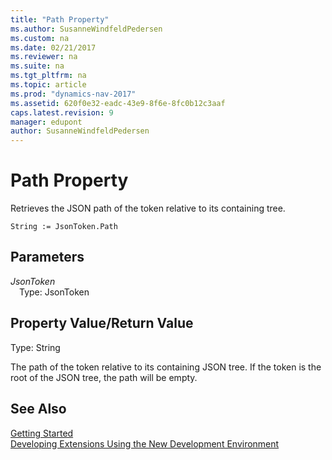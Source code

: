```yaml
---
title: "Path Property"
ms.author: SusanneWindfeldPedersen
ms.custom: na
ms.date: 02/21/2017
ms.reviewer: na
ms.suite: na
ms.tgt_pltfrm: na
ms.topic: article
ms.prod: "dynamics-nav-2017"
ms.assetid: 620f0e32-eadc-43e9-8f6e-8fc0b12c3aaf
caps.latest.revision: 9
manager: edupont
author: SusanneWindfeldPedersen
---
```


# Path Property
Retrieves the JSON path of the token relative to its containing tree.

```
String := JsonToken.Path
```

## Parameters
*JsonToken*  
&emsp;Type: JsonToken

## Property Value/Return Value
Type: String

The path of the token relative to its containing JSON tree. If the token is the root of the JSON tree, the path will be empty.

<!-- //TODO:Link to JSONPath
[http://goessner.net/articles/JsonPath/](http://goessner.net/articles/JsonPath/)
-->

## See Also
[Getting Started](newdev-get-started.md)  
[Developing Extensions Using the New Development Environment](newdev-dev-overview.md)
